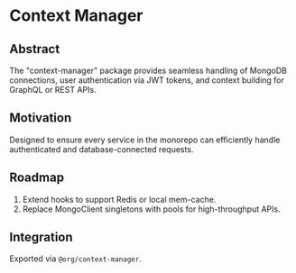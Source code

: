 # Context Manager

## Abstract

The "context-manager" package provides seamless handling of MongoDB connections, user authentication via JWT tokens, and context building for GraphQL or REST APIs.

## Motivation

Designed to ensure every service in the monorepo can efficiently handle authenticated and database-connected requests.

## Roadmap

1. Extend hooks to support Redis or local mem-cache.
2. Replace MongoClient singletons with pools for high-throughput APIs.

## Integration
Exported via `@org/context-manager`.
